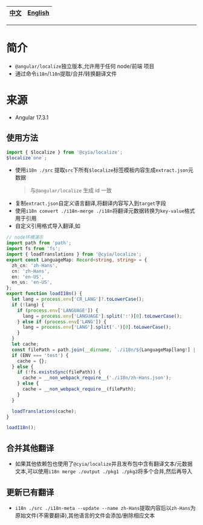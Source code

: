 | [中文](https://github.com/wszgrcy/cyia-localize/blob/master/readme.zh-Hans.md) | [English](./readme.md) |
| --------------------------- | ---------------------- |

---

# 简介

- `@angular/localize`独立版本,允许用于任何 node/前端 项目
- 通过命令`i18n`/`l10n`提取/合并/转换翻译文件


# 来源

- Angular 17.3.1

## 使用方法

```ts
import { $localize } from '@cyia/localize';
$localize`one`;
```

- 使用`i18n ./src` 提取`src`下所有`$localize`标签模板内容生成`extract.json`元数据
  > 与`@angular/localize` 生成 id 一致
- 复制`extract.json`自定义语言翻译,将翻译内容写入到`target`字段
- 使用`i18n convert ./i18n-merge ./i18n`将翻译元数据转换为`key-value`格式用于引用
- 自定义引用格式导入翻译,如

```ts
// node环境演示
import path from 'path';
import fs from 'fs';
import { loadTranslations } from '@cyia/localize';
export const LanguageMap: Record<string, string> = {
  zh_cn: 'zh-Hans',
  cn: 'zh-Hans',
  en: 'en-US',
  en_us: 'en-US',
};
export function loadI18n() {
  let lang = process.env['CR_LANG']?.toLowerCase();
  if (!lang) {
    if (process.env['LANGUAGE']) {
      lang = process.env['LANGUAGE'].split(':')[0].toLowerCase();
    } else if (process.env['LANG']) {
      lang = process.env['LANG'].split('.')[0].toLowerCase();
    }
  }
  let cache;
  const filePath = path.join(__dirname, `./i18n/${LanguageMap[lang!] || lang || 'zh-Hans'}.json`);
  if (ENV === 'test') {
    cache = {};
  } else {
    if (!fs.existsSync(filePath)) {
      cache = __non_webpack_require__('./i18n/zh-Hans.json');
    } else {
      cache = __non_webpack_require__(filePath);
    }
  }

  loadTranslations(cache);
}

loadI18n();
```

## 合并其他翻译
- 如果其他依赖包也使用了`@cyia/localize`并且发布包中含有翻译文本/元数据文本,可以使用`i18n merge ./output ./pkg1 ./pkg2`将多个合并,然后再导入

## 更新已有翻译
- `i18n ./src ./i18n-meta --update --name zh-Hans`提取内容后以`zh-Hans`为原始文件(不需要翻译),其他语言的文件会添加/删除相应文本

